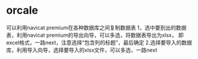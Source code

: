 # orcale
可以利用navicat premium在各种数据库之间复制数据表
1，选中要到出的数据表，利用navicat premium的导出向导，可以多选，将数据表导出为xlsx，
即excel格式，一路next，注意选择“包含列的标题”，最后确定
2.选择要导入的数据库，利用导入向导，选择要导入的xlsx文件，可以多选，一路next
